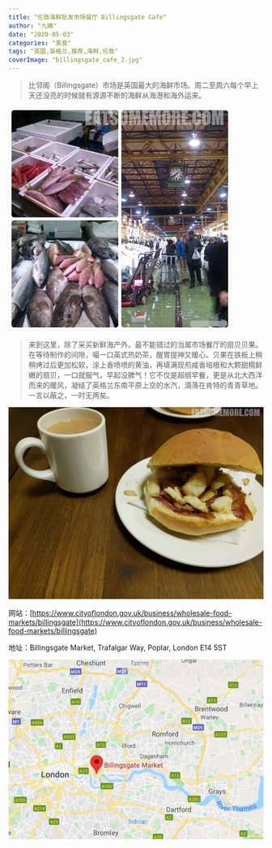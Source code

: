 ```yaml
---
title: "伦敦海鲜批发市场餐厅 Billingsgate Cafe"
author: "九姨"
date: "2020-05-03"
categories: "美食"
tags: "英国,英格兰,推荐,海鲜,伦敦"
coverImage: "billingsgate_cafe_2.jpg"
---
```


>比邻阁（Billingsgate）市场是英国最大的海鲜市场。周二至周六每个早上天还没亮的时候就有源源不断的海鲜从海港和海外运来。

![Billingsgate Cafe](images/billingsgate_cafe_1.jpg)

>来到这里，除了采买新鲜海产外，最不能错过的当属市场餐厅的扇贝贝果。在等待制作的间隙，嘬一口英式热奶茶，醒胃提神又暖心。贝果在铁板上稍稍烤过后更加松软，涂上香喷喷的黄油，再填满现煎咸香培根和大颗甜糯鲜嫩的扇贝，一口就服气，早起没脾气！它不仅是超纲早餐，更是从北大西洋而来的暖风，凝结了英格兰东南平原上空的水汽，滴落在肯特的青青草地。一言以蔽之，一时无两矣。

![Billingsgate Cafe](images/billingsgate_cafe_2.jpg)

网站：[https://www.cityoflondon.gov.uk/business/wholesale-food-markets/billingsgate](https://www.cityoflondon.gov.uk/business/wholesale-food-markets/billingsgate)

地址：Billingsgate Market, Trafalgar Way, Poplar, London E14 5ST

![Billingsgate Cafe](images/billingsgate_cafe_3.jpg)